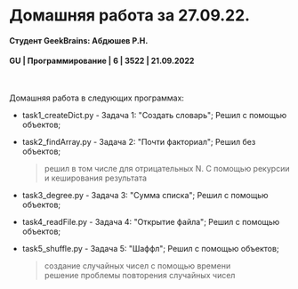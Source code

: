 # Домашняя работа за 27.09.22.
#### Студент GeekBrains: Абдюшев Р.Н.
#### GU | Программирование | 6 | 3522 | 21.09.2022
<br>

Домашняя работа в следующих программах:
* task1_createDict.py - Задача 1: "Создать словарь"; Решил с помощью объектов;

* task2_findArray.py - Задача 2: "Почти факториал"; Решил без объектов;
    > решил в том числе для отрицательных N. С помощью рекурсии
    > и кеширования результата

* task3_degree.py - Задача 3: "Сумма списка"; Решил с помощью объектов;

* task4_readFile.py - Задача 4: "Открытие файла"; Решил с помощью объектов;

* task5_shuffle.py - Задача 5: "Шаффл"; Решил с помощью объектов;
    > создание случайных чисел с помощью времени<br>
    > решение проблемы повторения случайных чисел


